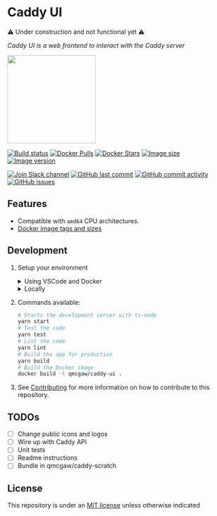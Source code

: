 # Caddy UI

⚠️ Under construction and not functional yet ⚠️

*Caddy UI is a web frontend to interact with the Caddy server*

<img height="200" src="title.svg?sanitize=true">

[![Build status](https://github.com/qdm12/caddy-ui/workflows/Buildx%20latest/badge.svg)](https://github.com/qdm12/caddy-ui/actions?query=workflow%3A%22Buildx+latest%22)
[![Docker Pulls](https://img.shields.io/docker/pulls/qmcgaw/caddy-ui.svg)](https://hub.docker.com/r/qmcgaw/caddy-ui)
[![Docker Stars](https://img.shields.io/docker/stars/qmcgaw/caddy-ui.svg)](https://hub.docker.com/r/qmcgaw/caddy-ui)
[![Image size](https://images.microbadger.com/badges/image/qmcgaw/caddy-ui.svg)](https://microbadger.com/images/qmcgaw/caddy-ui)
[![Image version](https://images.microbadger.com/badges/version/qmcgaw/caddy-ui.svg)](https://microbadger.com/images/qmcgaw/caddy-ui)

[![Join Slack channel](https://img.shields.io/badge/slack-@qdm12-yellow.svg?logo=slack)](https://join.slack.com/t/qdm12/shared_invite/enQtOTE0NjcxNTM1ODc5LTYyZmVlOTM3MGI4ZWU0YmJkMjUxNmQ4ODQ2OTAwYzMxMTlhY2Q1MWQyOWUyNjc2ODliNjFjMDUxNWNmNzk5MDk)
[![GitHub last commit](https://img.shields.io/github/last-commit/qdm12/caddy-ui.svg)](https://github.com/qdm12/caddy-ui/issues)
[![GitHub commit activity](https://img.shields.io/github/commit-activity/y/qdm12/caddy-ui.svg)](https://github.com/qdm12/caddy-ui/issues)
[![GitHub issues](https://img.shields.io/github/issues/qdm12/caddy-ui.svg)](https://github.com/qdm12/caddy-ui/issues)

## Features

- Compatible with `amd64` CPU architectures.
- [Docker image tags and sizes](https://hub.docker.com/r/qmcgaw/caddy-ui/tags)

## Development

1. Setup your environment

    <details><summary>Using VSCode and Docker</summary><p>

    1. Install [Docker](https://docs.docker.com/install/)
       - On Windows, share a drive with Docker Desktop and have the project on that partition
       - On OSX, share your project directory with Docker Desktop
    1. With [Visual Studio Code](https://code.visualstudio.com/download), install the [remote containers extension](https://marketplace.visualstudio.com/items?itemName=ms-vscode-remote.remote-containers)
    1. In Visual Studio Code, press on `F1` and select `Remote-Containers: Open Folder in Container...`
    1. Your dev environment is ready to go!... and it's running in a container :+1:

    </p></details>

    <details><summary>Locally</summary><p>

    Install [Nodejs](https://nodejs.org/en/download/) and [Docker](https://www.docker.com/products/docker-desktop), with eventually [yarn](https://classic.yarnpkg.com/en/docs/install/)

    </p></details>

1. Commands available:

    ```sh
    # Starts the development server with ts-node
    yarn start
    # Test the code
    yarn test
    # Lint the code
    yarn lint
    # Build the app for production
    yarn build
    # Build the Docker image
    docker build -t qmcgaw/caddy-ui .
    ```

1. See [Contributing](.github/CONTRIBUTING.md) for more information on how to contribute to this repository.

## TODOs

- [ ] Change public icons and logos
- [ ] Wire up with Caddy API
- [ ] Unit tests
- [ ] Readme instructions
- [ ] Bundle in qmcgaw/caddy-scratch

## License

This repository is under an [MIT license](https://github.com/qdm12/caddy-ui/master/license) unless otherwise indicated
